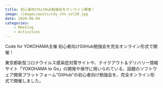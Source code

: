 ```yaml
---
title: 初心者向けGitHub勉強会をオンライン開催！
image: /images/posts/c4y_chn_vol20.jpg
date: 2020-06-04
categories:
    - Meeting
    - Activities
---
```

Code for YOKOHAMA主催 初心者向けGitHub勉強会を完全オンライン形式で開催！

東京都新型コロナウイルス感染症対策サイトや、テイクアウト＆デリバリー情報サイト「YOKOHAMA to Go」の開発や保守に用いられている、話題のソフトウェア開発プラットフォーム"GitHub"の初心者向け勉強会を、完全オンライン形式で開催しました。